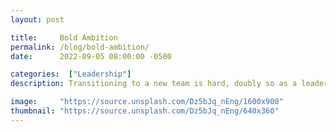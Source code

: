 ```yaml
---
layout: post

title:     Bold Ambition
permalink: /blog/bold-ambition/
date:      2022-09-05 08:00:00 -0500

categories:  ["Leadership"]
description: Transitioning to a new team is hard, doubly so as a leader.

image:     "https://source.unsplash.com/Dz5bJq_nEng/1600x900"
thumbnail: "https://source.unsplash.com/Dz5bJq_nEng/640x360"
---
```


